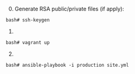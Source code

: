 0) Generate RSA public/private files (if apply):
```
bash# ssh-keygen
```
1)
```
bash# vagrant up
```
2)
```
bash# ansible-playbook -i production site.yml
```